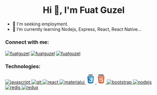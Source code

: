 <h1 align="center">Hi 👋, I'm Fuat Guzel</h1>

- 🔭 I'm seeking employment.
- 🌱 I’m currently learning Nodejs, Express, React, React Native...
<!-- 
- 👯 I’m looking to collaborate on ...
- 🤔 I’m looking for help with ...
- 💬 Ask me about ...
- 📫 How to reach me: ...
- 😄 Pronouns: ...
- ⚡ Fun fact: ...
-->
<h3 align="left">Connect with me:</h3>
<p align="left">
<a href="https://linkedin.com/in/fuat-guzel" target="blank"><img align="center" src="https://cdn.jsdelivr.net/npm/simple-icons@3.0.1/icons/linkedin.svg" alt="fuatguzel" height="30" width="40" /></a>
<a href="https://stackoverflow.com/users/12348741/fuatguzel" target="blank"><img align="center" src="https://cdn.jsdelivr.net/npm/simple-icons@3.0.1/icons/stackoverflow.svg" alt="fuatguzel" height="30" width="40" /></a>
<a href="https://www.hackerrank.com/fuatguzel" target="blank"><img align="center" src="https://cdn.jsdelivr.net/npm/simple-icons@3.0.1/icons/hackerrank.svg" alt="fuatguzel" height="30" width="40" /></a>
</p>
<h3 align="left">Technologies:</h3>
<p align="left"> 
<a href="https://developer.mozilla.org/en-US/docs/Web/JavaScript" target="_blank"> <img src="https://cdn.jsdelivr.net/npm/simple-icons@3.0.1/icons/javascript.svg" alt="javascript" width="30" height="30"/> </a>
<a href="https://git-scm.com/" target="_blank"> <img src="https://www.vectorlogo.zone/logos/git-scm/git-scm-icon.svg" alt="git" width="30" height="30"/> </a>
<a href="https://reactjs.org/" target="_blank"> <img src="https://cdn.jsdelivr.net/npm/simple-icons@3.0.1/icons/react.svg" alt="react" width="33" height="30"/> </a>
<a href="https://material-ui.com/" target="_blank"> <img src="https://cdn.jsdelivr.net/npm/simple-icons@3.0.1/icons/material-ui.svg" alt="materialui" width="30" height="30"/> </a>
<a href="https://www.w3schools.com/css/" target="_blank"> <img src="https://raw.githubusercontent.com/devicons/devicon/master/icons/css3/css3-original-wordmark.svg" alt="css3" width="30" height="30"/> </a>
<a href="https://www.w3.org/html/" target="_blank"> <img src="https://raw.githubusercontent.com/devicons/devicon/master/icons/html5/html5-original-wordmark.svg" alt="html5" width="30" height="30"/> </a>
<a href="https://getbootstrap.com/" target="_blank"> <img src="https://cdn.jsdelivr.net/npm/simple-icons@3.0.1/icons/bootstrap.svg" alt="bootstrap" width="30" height="30"/> </a>
<a href="https://nodejs.org/en/" target="_blank"> <img src="https://cdn.jsdelivr.net/npm/simple-icons@3.0.1/icons/node-dot-js.svg" alt="nodejs" width="30" height="30"/> </a>
<a href="https://redis.io/" target="_blank"> <img src="https://cdn.jsdelivr.net/npm/simple-icons@3.0.1/icons/redis.svg" alt="redis" width="30" height="30"/> </a>
<a href="https://redux.js.org/" target="_blank"> <img src="https://cdn.jsdelivr.net/npm/simple-icons@3.0.1/icons/redux.svg" alt="redux" width="30" height="30"/> </a>
</p>


